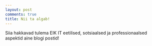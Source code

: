 ```yaml
---
layout: post
comments: true
title: Nii ta algab!
---
```


Siia hakkavad tulema EIK IT eetilised, sotsiaalsed ja professionaalsed aspektid aine blogi postid!
